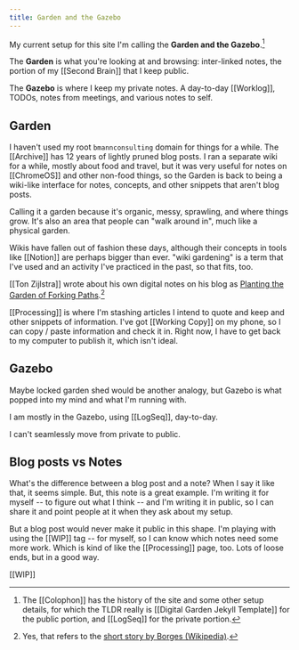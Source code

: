 ```yaml
---
title: Garden and the Gazebo
---
```


My current setup for this site I'm calling the **Garden and the Gazebo**.[^colophon]

[^colophon]: The [[Colophon]] has the history of the site and some other setup details, for which the TLDR really is [[Digital Garden Jekyll Template]] for the public portion, and [[LogSeq]] for the private portion.

The **Garden** is what you're looking at and browsing: inter-linked notes, the portion of my [[Second Brain]] that I keep public.

The **Gazebo** is where I keep my private notes. A day-to-day [[Worklog]], TODOs, notes from meetings, and various notes to self.

## Garden

I haven't used my root `bmannconsulting` domain for things for a while. The [[Archive]] has 12 years of lightly pruned blog posts. I ran a separate wiki for a while, mostly about food and travel, but it was very useful for notes on [[ChromeOS]] and other non-food things, so the Garden is back to being a wiki-like interface for notes, concepts, and other snippets that aren't blog posts.

Calling it a garden because it's organic, messy, sprawling, and where things grow. It's also an area that people can "walk around in", much like a physical garden.

Wikis have fallen out of fashion these days, although their concepts in tools like [[Notion]] are perhaps bigger than ever. "wiki gardening" is a term that I've used and an activity I've practiced in the past, so that fits, too.

[[Ton Zijlstra]] wrote about his own digital notes on his blog as [Planting the Garden of Forking Paths](https://www.zylstra.org/blog/2020/07/planting-the-garden-of-forking-paths/).[^borges]

[^borges]: Yes, that refers to the [short story by Borges (Wikipedia)](https://en.wikipedia.org/wiki/The_Garden_of_Forking_Paths).

[[Processing]] is where I'm stashing articles I intend to quote and keep and other snippets of information. I've got [[Working Copy]] on my phone, so I can copy / paste information and check it in. Right now, I have to get back to my computer to publish it, which isn't ideal.

## Gazebo

Maybe locked garden shed would be another analogy, but Gazebo is what popped into my mind and what I'm running with.

I am mostly in the Gazebo, using [[LogSeq]], day-to-day. 

I can't seamlessly move from private to public.

## Blog posts vs Notes

What's the difference between a blog post and a note? When I say it like that, it seems simple. But, this note is a great example. I'm writing it for myself -- to figure out what I think -- and I'm writing it in public, so I can share it and point people at it when they ask about my setup.

But a blog post would never make it public in this shape. I'm playing with using the [[WIP]] tag -- for myself, so I can know which notes need some more work. Which is kind of like the [[Processing]] page, too. Lots of loose ends, but in a good way.

[[WIP]]

